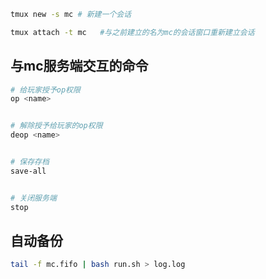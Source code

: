 
```sh
tmux new -s mc # 新建一个会话

tmux attach -t mc   #与之前建立的名为mc的会话窗口重新建立会话
```


## 与mc服务端交互的命令  

```sh
# 给玩家授予op权限
op <name>


# 解除授予给玩家的op权限
deop <name>


# 保存存档
save-all


# 关闭服务端
stop
```

## 自动备份

```sh
tail -f mc.fifo | bash run.sh > log.log
```
